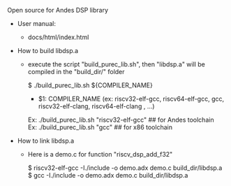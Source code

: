 Open source for Andes DSP library

- User manual:

   * docs/html/index.html


- How to build libdsp.a

  - execute the script "build_purec_lib.sh", then "libdsp.a" will be compiled in the "build_dir/" folder

     $ ./build_purec_lib.sh ${COMPILER_NAME}
       - $1: COMPILER_NAME (ex: riscv32-elf-gcc, riscv64-elf-gcc, gcc, riscv32-elf-clang, riscv64-elf-clang , ...)

     Ex: ./build_purec_lib.sh "riscv32-elf-gcc"  ## for Andes toolchain <br>
     Ex: ./build_purec_lib.sh "gcc"              ## for x86 toolchain

- How to link libdsp.a

  - Here is a demo.c for function "riscv_dsp_add_f32"

     $ riscv32-elf-gcc -I./include -o demo.adx demo.c build_dir/libdsp.a  <br>
     $ gcc -I./include -o demo.adx demo.c build_dir/libdsp.a
